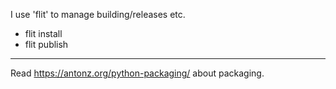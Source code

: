 I use 'flit' to manage building/releases etc.

* flit install
* flit publish

---

Read
	https://antonz.org/python-packaging/
about packaging.